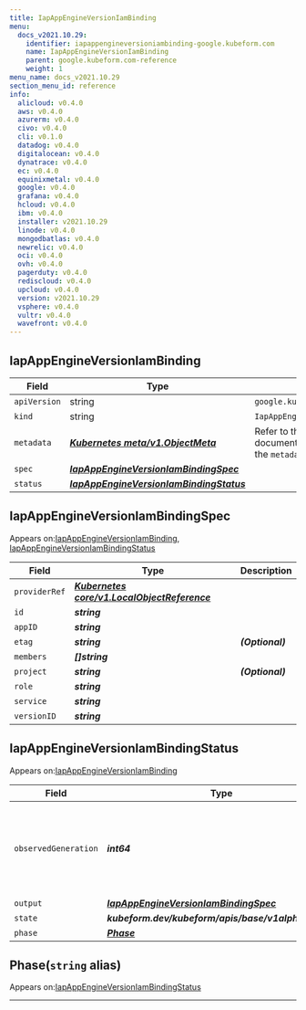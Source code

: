 ```yaml
---
title: IapAppEngineVersionIamBinding
menu:
  docs_v2021.10.29:
    identifier: iapappengineversioniambinding-google.kubeform.com
    name: IapAppEngineVersionIamBinding
    parent: google.kubeform.com-reference
    weight: 1
menu_name: docs_v2021.10.29
section_menu_id: reference
info:
  alicloud: v0.4.0
  aws: v0.4.0
  azurerm: v0.4.0
  civo: v0.4.0
  cli: v0.1.0
  datadog: v0.4.0
  digitalocean: v0.4.0
  dynatrace: v0.4.0
  ec: v0.4.0
  equinixmetal: v0.4.0
  google: v0.4.0
  grafana: v0.4.0
  hcloud: v0.4.0
  ibm: v0.4.0
  installer: v2021.10.29
  linode: v0.4.0
  mongodbatlas: v0.4.0
  newrelic: v0.4.0
  oci: v0.4.0
  ovh: v0.4.0
  pagerduty: v0.4.0
  rediscloud: v0.4.0
  upcloud: v0.4.0
  version: v2021.10.29
  vsphere: v0.4.0
  vultr: v0.4.0
  wavefront: v0.4.0
---
```


## IapAppEngineVersionIamBinding
| Field | Type | Description |
| ------ | ----- | ----------- |
| `apiVersion` | string | `google.kubeform.com/v1alpha1` |
|    `kind` | string | `IapAppEngineVersionIamBinding` |
| `metadata` | ***[Kubernetes meta/v1.ObjectMeta](https://v1-18.docs.kubernetes.io/docs/reference/generated/kubernetes-api/v1.18/#objectmeta-v1-meta)***|Refer to the Kubernetes API documentation for the fields of the `metadata` field.|
| `spec` | ***[IapAppEngineVersionIamBindingSpec](#iapappengineversioniambindingspec)***||
| `status` | ***[IapAppEngineVersionIamBindingStatus](#iapappengineversioniambindingstatus)***||
## IapAppEngineVersionIamBindingSpec

Appears on:[IapAppEngineVersionIamBinding](#iapappengineversioniambinding), [IapAppEngineVersionIamBindingStatus](#iapappengineversioniambindingstatus)

| Field | Type | Description |
| ------ | ----- | ----------- |
| `providerRef` | ***[Kubernetes core/v1.LocalObjectReference](https://v1-18.docs.kubernetes.io/docs/reference/generated/kubernetes-api/v1.18/#localobjectreference-v1-core)***||
| `id` | ***string***||
| `appID` | ***string***||
| `etag` | ***string***| ***(Optional)*** |
| `members` | ***[]string***||
| `project` | ***string***| ***(Optional)*** |
| `role` | ***string***||
| `service` | ***string***||
| `versionID` | ***string***||
## IapAppEngineVersionIamBindingStatus

Appears on:[IapAppEngineVersionIamBinding](#iapappengineversioniambinding)

| Field | Type | Description |
| ------ | ----- | ----------- |
| `observedGeneration` | ***int64***| ***(Optional)*** Resource generation, which is updated on mutation by the API Server.|
| `output` | ***[IapAppEngineVersionIamBindingSpec](#iapappengineversioniambindingspec)***| ***(Optional)*** |
| `state` | ***kubeform.dev/kubeform/apis/base/v1alpha1.State***| ***(Optional)*** |
| `phase` | ***[Phase](#phase)***| ***(Optional)*** |
## Phase(`string` alias)

Appears on:[IapAppEngineVersionIamBindingStatus](#iapappengineversioniambindingstatus)

---
